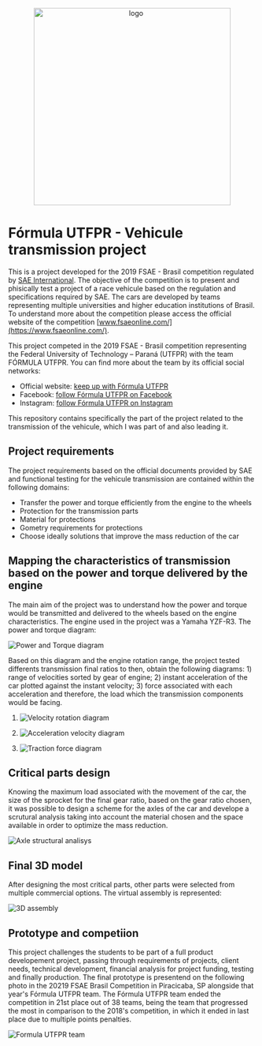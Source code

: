 <p align="center">
    <img alt="logo" src="./images/formulaUTFPRlogo.png" width="400">
</p>

#
# Fórmula UTFPR - Vehicule transmission project
This is a project developed for the 2019 FSAE - Brasil competition regulated by [SAE International](https://www.sae.org/). The objective of the competition is to present and phisically test a project of a race vehicule based on the regulation and specifications required by SAE. The cars are developed by teams representing multiple universities and higher education institutions of Brasil. To understand more about the competition please access the official website of the competition [www.fsaeonline.com/](https://www.fsaeonline.com/).

This project competed in the 2019 FSAE - Brasil competition representing the Federal University of Technology – Paraná (UTFPR) with the team FÓRMULA UTFPR. You can find more about the team by its official social networks:

- Official website: [keep up with Fórmula UTFPR](http://formulautfpr.com.br/)
- Facebook: [follow Fórmula UTFPR on Facebook](https://www.facebook.com/FormulaUTFPR)
- Instagram: [follow Fórmula UTFPR on Instagram](https://www.instagram.com/formulautfpr/)


This repository contains specifically the part of the project related to the transmission of the vehicule, which I was part of and also leading it.

## Project requirements

The project requirements based on the official documents provided by SAE and functional testing for the vehicule transmission are contained within the following domains:

- Transfer the power and torque efficiently from the engine to the wheels
- Protection for the transmission parts
- Material for protections
- Gometry requirements for protections 
- Choose ideally solutions that improve the mass reduction of the car

## Mapping the characteristics of transmission based on the power and torque delivered by the engine

The main aim of the project was to understand how the power and torque would be transmitted and delivered to the wheels based on the engine characteristics. The engine used in the project was a Yamaha YZF-R3. The power and torque diagram:

![Power and Torque diagram](./images/PowerTorqueCurve.png)

Based on this diagram and the engine rotation range, the project tested differents transmission final ratios to then, obtain the following diagrams: 1) range of velocities sorted by gear of engine; 2) instant acceleration of the car plotted against the instant velocity; 3) force associated with each acceleration and therefore, the load which the transmission components would be facing. 

1. ![Velocity rotation diagram](./images/RPMxVel.png)

2. ![Acceleration velocity diagram](./images/AccelerationCar.png)

3. ![Traction force diagram](./images/TractiveForce.png)

## Critical parts design

Knowing the maximum load associated with the movement of the car, the size of the sprocket for the final gear ratio, based on the gear ratio chosen, it was possible to design a scheme for the axles of the car and develope a scrutural analysis taking into account the material chosen and the space available in order to optimize the mass reduction.

![Axle structural analisys](./images/AxleSimulation.png)

## Final 3D model

After designing the most critical parts, other parts were selected from multiple commercial options. The virtual assembly is represented:

![3D assembly](./images/3DAssembly.png)

## Prototype and competiion

This project challenges the students to be part of a full product developement project, passing through requirements of projects, client needs, technical development, financial analysis for project funding, testing and finally production. The final prototype is presentend on the following photo in the 20219 FSAE Brasil Competition in Piracicaba, SP alongside that year's Fórmula UTFPR team. The Fórmula UTFPR team ended the competition in 21st place out of 38 teams, being the team that progressed the most in comparison to the 2018's competition, in which it ended in last place due to multiple points penalties.

![Formula UTFPR team](./images/formulaUTFPRteam.png)

